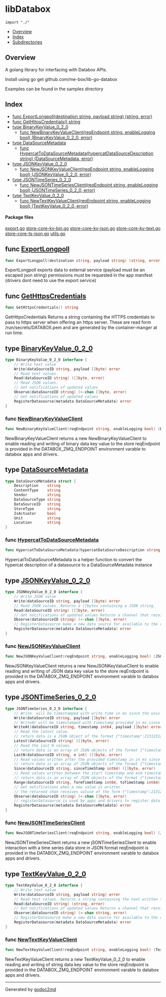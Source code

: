 

# libDatabox
`import "./"`

* [Overview](#pkg-overview)
* [Index](#pkg-index)
* [Subdirectories](#pkg-subdirectories)

## <a name="pkg-overview">Overview</a>
A golang library for interfacing with Databox APIs.

Install using go get github.com/me-box/lib-go-databox

Examples can be found in the samples directory




## <a name="pkg-index">Index</a>
* [func ExportLongpoll(destination string, payload string) (string, error)](#ExportLongpoll)
* [func GetHttpsCredentials() string](#GetHttpsCredentials)
* [type BinaryKeyValue_0_2_0](#BinaryKeyValue_0_2_0)
  * [func NewBinaryKeyValueClient(reqEndpoint string, enableLogging bool) (BinaryKeyValue_0_2_0, error)](#NewBinaryKeyValueClient)
* [type DataSourceMetadata](#DataSourceMetadata)
  * [func HypercatToDataSourceMetadata(hypercatDataSourceDescription string) (DataSourceMetadata, error)](#HypercatToDataSourceMetadata)
* [type JSONKeyValue_0_2_0](#JSONKeyValue_0_2_0)
  * [func NewJSONKeyValueClient(reqEndpoint string, enableLogging bool) (JSONKeyValue_0_2_0, error)](#NewJSONKeyValueClient)
* [type JSONTimeSeries_0_2_0](#JSONTimeSeries_0_2_0)
  * [func NewJSONTimeSeriesClient(reqEndpoint string, enableLogging bool) (JSONTimeSeries_0_2_0, error)](#NewJSONTimeSeriesClient)
* [type TextKeyValue_0_2_0](#TextKeyValue_0_2_0)
  * [func NewTextKeyValueClient(reqEndpoint string, enableLogging bool) (TextKeyValue_0_2_0, error)](#NewTextKeyValueClient)


#### <a name="pkg-files">Package files</a>
[export.go](/src/target/export.go) [store-core-kv-bin.go](/src/target/store-core-kv-bin.go) [store-core-kv-json.go](/src/target/store-core-kv-json.go) [store-core-kv-text.go](/src/target/store-core-kv-text.go) [store-core-ts-json.go](/src/target/store-core-ts-json.go) [utils.go](/src/target/utils.go) 





## <a name="ExportLongpoll">func</a> [ExportLongpoll](/src/target/export.go?s=339:410#L5)
``` go
func ExportLongpoll(destination string, payload string) (string, error)
```
ExportLongpoll exports data to external service (payload must be an escaped json string)
permissions must be requested in the app manifest (drivers dont need to use the export service)



## <a name="GetHttpsCredentials">func</a> [GetHttpsCredentials](/src/target/utils.go?s=1752:1785#L68)
``` go
func GetHttpsCredentials() string
```
GetHttpsCredentials Returns a string containing the HTTPS credentials to pass to https server when offering an https server.
These are read form /run/secrets/DATABOX.pem and are generated by the container-manger at run time.




## <a name="BinaryKeyValue_0_2_0">type</a> [BinaryKeyValue_0_2_0](/src/target/store-core-kv-bin.go?s=109:494#L1)
``` go
type BinaryKeyValue_0_2_0 interface {
    // Write text value
    Write(dataSourceID string, payload []byte) error
    // Read text values.
    Read(dataSourceID string) ([]byte, error)
    // Read JSON values.
    // Get notifications of updated values
    Observe(dataSourceID string) (<-chan []byte, error)
    // Get notifications of updated values
    RegisterDatasource(metadata DataSourceMetadata) error
}
```






### <a name="NewBinaryKeyValueClient">func</a> [NewBinaryKeyValueClient](/src/target/store-core-kv-bin.go?s=861:959#L21)
``` go
func NewBinaryKeyValueClient(reqEndpoint string, enableLogging bool) (BinaryKeyValue_0_2_0, error)
```
NewBinaryKeyValueClient returns a new NewBinaryKeyValueClient to enable reading and writing of binary data key value to the store
reqEndpoint is provided in the DATABOX_ZMQ_ENDPOINT environment varable to databox apps and drivers.





## <a name="DataSourceMetadata">type</a> [DataSourceMetadata](/src/target/utils.go?s=3625:3864#L149)
``` go
type DataSourceMetadata struct {
    Description    string
    ContentType    string
    Vendor         string
    DataSourceType string
    DataSourceID   string
    StoreType      string
    IsActuator     bool
    Unit           string
    Location       string
}
```






### <a name="HypercatToDataSourceMetadata">func</a> [HypercatToDataSourceMetadata](/src/target/utils.go?s=5955:6054#L214)
``` go
func HypercatToDataSourceMetadata(hypercatDataSourceDescription string) (DataSourceMetadata, error)
```
HypercatToDataSourceMetadata is a helper function to convert the hypercat description of a datasource to a DataSourceMetadata instance





## <a name="JSONKeyValue_0_2_0">type</a> [JSONKeyValue_0_2_0](/src/target/store-core-kv-json.go?s=109:723#L1)
``` go
type JSONKeyValue_0_2_0 interface {
    // Write JSON value
    Write(dataSourceID string, payload []byte) error
    // Read JSON values. Returns a []bytes containing a JSON string.
    Read(dataSourceID string) ([]byte, error)
    // Get notifications of updated values Returns a channel that receives []bytes containing a JSON string when a new value is added.
    Observe(dataSourceID string) (<-chan []byte, error)
    // RegisterDatasource make a new data source for available to the rest of datbox. This can only be used on stores that you have requested in your manifest.
    RegisterDatasource(metadata DataSourceMetadata) error
}
```






### <a name="NewJSONKeyValueClient">func</a> [NewJSONKeyValueClient](/src/target/store-core-kv-json.go?s=1082:1176#L20)
``` go
func NewJSONKeyValueClient(reqEndpoint string, enableLogging bool) (JSONKeyValue_0_2_0, error)
```
NewJSONKeyValueClient returns a new NewJSONKeyValueClient to enable reading and writing of JSON data key value to the store
reqEndpoint is provided in the DATABOX_ZMQ_ENDPOINT environment varable to databox apps and drivers.





## <a name="JSONTimeSeries_0_2_0">type</a> [JSONTimeSeries_0_2_0](/src/target/store-core-ts-json.go?s=120:1739#L2)
``` go
type JSONTimeSeries_0_2_0 interface {
    // Write  will be timestamped with write time in ms since the unix epoch by the store
    Write(dataSourceID string, payload []byte) error
    // WriteAt will be timestamped with timestamp provided in ms since the unix epoch
    WriteAt(dataSourceID string, timestamp int64, payload []byte) error
    // Read the latest value.
    // return data is a JSON object of the format {"timestamp":213123123,"data":[data-written-by-driver]}
    Latest(dataSourceID string) ([]byte, error)
    // Read the last N values.
    // return data is an array of JSON objects of the format {"timestamp":213123123,"data":[data-written-by-driver]}
    LastN(dataSourceID string, n int) ([]byte, error)
    // Read values written after the provided timestamp in in ms since the unix epoch.
    // return data is an array of JSON objects of the format {"timestamp":213123123,"data":[data-written-by-driver]}
    Since(dataSourceID string, sinceTimeStamp int64) ([]byte, error)
    // Read values written between the start timestamp and end timestamp in in ms since the unix epoch.
    // return data is an array of JSON objects of the format {"timestamp":213123123,"data":[data-written-by-driver]}
    Range(dataSourceID string, formTimeStamp int64, toTimeStamp int64) ([]byte, error)
    // Get notifications when a new value is written
    // the returned chan receives valuse of the form {"timestamp":213123123,"data":[data-written-by-driver]}
    Observe(dataSourceID string) (<-chan []byte, error)
    // registerDatasource is used by apps and drivers to register data sources in stores they own.
    RegisterDatasource(metadata DataSourceMetadata) error
}
```






### <a name="NewJSONTimeSeriesClient">func</a> [NewJSONTimeSeriesClient](/src/target/store-core-ts-json.go?s=2075:2173#L34)
``` go
func NewJSONTimeSeriesClient(reqEndpoint string, enableLogging bool) (JSONTimeSeries_0_2_0, error)
```
NewJSONTimeSeriesClient returns a new jSONTimeSeriesClient to enable interaction with a time series data store in JSON format
reqEndpoint is provided in the DATABOX_ZMQ_ENDPOINT environment varable to databox apps and drivers.





## <a name="TextKeyValue_0_2_0">type</a> [TextKeyValue_0_2_0](/src/target/store-core-kv-text.go?s=109:736#L1)
``` go
type TextKeyValue_0_2_0 interface {
    // Write text value
    Write(dataSourceID string, payload string) error
    // Read text values. Returns a string containing the text written to the key.
    Read(dataSourceID string) (string, error)
    // Get notifications of updated values Returns a channel that receives strings containing a text string when a new value is added.
    Observe(dataSourceID string) (<-chan string, error)
    // RegisterDatasource make a new data source for available to the rest of datbox. This can only be used on stores that you have requested in your manifest.
    RegisterDatasource(metadata DataSourceMetadata) error
}
```






### <a name="NewTextKeyValueClient">func</a> [NewTextKeyValueClient](/src/target/store-core-kv-text.go?s=1094:1188#L20)
``` go
func NewTextKeyValueClient(reqEndpoint string, enableLogging bool) (TextKeyValue_0_2_0, error)
```
NewTextKeyValueClient returns a new TextKeyValue_0_2_0 to enable reading and writing of string data key value to the store
reqEndpoint is provided in the DATABOX_ZMQ_ENDPOINT environment varable to databox apps and drivers.









- - -
Generated by [godoc2md](http://godoc.org/github.com/davecheney/godoc2md)
